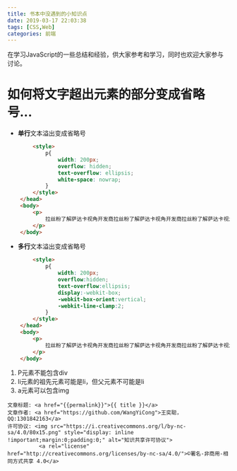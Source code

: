 ```yaml
---
title: 书本中没遇到的小知识点
date: 2019-03-17 22:03:38
tags: [CSS,Web]
categories: 前端
---
```

在学习JavaScript的一些总结和经验，供大家参考和学习，同时也欢迎大家参与讨论。

<!--more-->

# 如何将文字超出元素的部分变成省略号...

- **单行**文本溢出变成省略号

```html
		<style>
			p{
				width: 200px;
				overflow: hidden;
				text-overflow: ellipsis;
				white-space: nowrap;
			}
		</style>
	</head>
	<body>
		<p>
			拉丝粉了解萨达卡视角开发商拉丝粉了解萨达卡视角开发商拉丝粉了解萨达卡视角开发商拉丝粉了解萨达卡视角开发商
		</p>
	</body>
```

- **多行**文本溢出变成省略号

```html
		<style>
			p{
				width: 200px;
				overflow:hidden; 
				text-overflow:ellipsis;
				display:-webkit-box; 
				-webkit-box-orient:vertical;
				-webkit-line-clamp:2;
			}
		</style>
	</head>
	<body>
		<p>
			拉丝粉了解萨达卡视角开发商拉丝粉了解萨达卡视角开发商拉丝粉了解萨达卡视角开发商拉丝粉了解萨达卡视角开发商
		</p>
	</body>
```



1. P元素不能包含div
2. li元素的祖先元素可能是li，但父元素不可能是li
3. a元素可以包含img 





><span style="font-size:12px">
	文章标题: <a href="{{permalink}}">{{ title }}</a>
	文章作者: <a href="https://github.com/WangYiCong">王奕聪，QQ:1301842163</a>  
	许可协议: <img src="https://i.creativecommons.org/l/by-nc-sa/4.0/80x15.png" style="display: inline !important;margin:0;padding:0;" alt="知识共享许可协议">
			  <a rel="license" href="http://creativecommons.org/licenses/by-nc-sa/4.0/">©署名-非商用-相同方式共享 4.0</a>
</span>